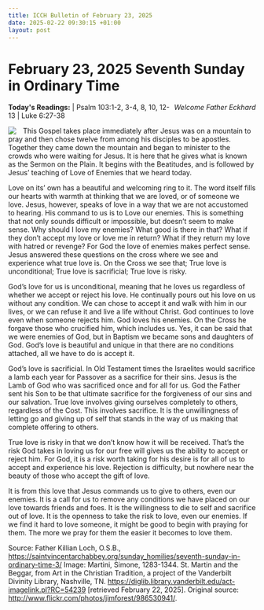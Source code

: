 ```yaml
---
title: ICCH Bulletin of February 23, 2025
date: 2025-02-22 09:30:15 +01:00
layout: post
---
```


# February 23, 2025 Seventh Sunday in Ordinary Time
<span style="float: right"><em>Welcome Father Eckhard</em></span>
**Today's Readings:**  | Psalm 103:1-2, 3-4, 8, 10, 12-13 | Luke 6:27-38


<img style="float: left; margin-right: 1em;" src="https://diglib.library.vanderbilt.edu/cdri/jpeg/A_SeventhSundayafterEpiphany.jpg">

This Gospel takes place immediately after Jesus was on a mountain to pray and then chose twelve from among his disciples to be apostles. Together they came down the mountain and began to minister to the crowds who were waiting for Jesus. It is here that he gives what is known as the Sermon on the Plain. It begins with the Beatitudes, and is followed by Jesus’ teaching of Love of Enemies that we heard today.

Love on its’ own has a beautiful and welcoming ring to it. The word itself fills our hearts with warmth at thinking that we are loved, or of someone we love. Jesus, however, speaks of love in a way that we are not accustomed to hearing. His command to us is to Love our enemies. This is something that not only sounds difficult or impossible, but doesn’t seem to make sense. Why should I love my enemies? What good is there in that? What if they don’t accept my love or love me in return? What if they return my love with hatred or revenge? For God the love of enemies makes perfect sense. Jesus answered these questions on the cross where we see and experience what true love is. On the Cross we see that; True love is unconditional; True love is sacrificial; True love is risky.

God’s love for us is unconditional, meaning that he loves us regardless of whether we accept or reject his love. He continually pours out his love on us without any condition. We can chose to accept it and walk with him in our lives, or we can refuse it and live a life without Christ. God continues to love even when someone rejects him. God loves his enemies. On the Cross he forgave those who crucified him, which includes us. Yes, it can be said that we were enemies of God, but in Baptism we became sons and daughters of God. God’s love is beautiful and unique in that there are no conditions attached, all we have to do is accept it.

God’s love is sacrificial. In Old Testament times the Israelites would sacrifice a lamb each year for Passover as a sacrifice for their sins. Jesus is the Lamb of God who was sacrificed once and for all for us. God the Father sent his Son to be that ultimate sacrifice for the forgiveness of our sins and our salvation. True love involves giving ourselves completely to others, regardless of the Cost. This involves sacrifice. It is the unwillingness of letting go and giving up of self that stands in the way of us making that complete offering to others.

True love is risky in that we don’t know how it will be received. That’s the risk God takes in loving us for our free will gives us the ability to accept or reject him. For God, it is a risk worth taking for his desire is for all of us to accept and experience his love. Rejection is difficulty, but nowhere near the beauty of those who accept the gift of love.

It is from this love that Jesus commands us to give to others, even our enemies. It is a call for us to remove any conditions we have placed on our love towards friends and foes. It is the willingness to die to self and sacrifice out of love. It is the openness to take the risk to love, even our enemies. If we find it hard to love someone, it might be good to begin with praying for them. The more we pray for them the easier it becomes to love them.

Source: Father Killian Loch, O.S.B., https://saintvincentarchabbey.org/sunday_homilies/seventh-sunday-in-ordinary-time-3/ 
Image: Martini, Simone, 1283-1344. St. Martin and the Beggar, from Art in the Christian Tradition, a project of the Vanderbilt Divinity Library, Nashville, TN. https://diglib.library.vanderbilt.edu/act-imagelink.pl?RC=54239 [retrieved February 22, 2025]. Original source: http://www.flickr.com/photos/jimforest/986530941/.




